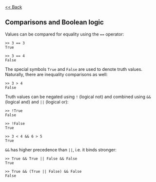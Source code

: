 [<< Back](javascript:loadDoc('/index'))

## Comparisons and Boolean logic

Values can be compared for equality using the `==` operator:
```
>> 3 == 3
True 

>> 3 == 4
False
```

The special symbols `True` and `False` are used to denote truth values. Naturally, there are inequality comparisons as well:
```
>> 3 > 4
False
```

Truth values can be negated using `!` (logical not) and combined using `&&` (logical and) and `||` (logical or):
```
>> !True
False

>> !False
True

>> 3 < 4 && 6 > 5
True
```

`&&` has higher precedence than `||`, i.e. it binds stronger:
```
>> True && True || False && False
True

>> True && (True || False) && False
False
```